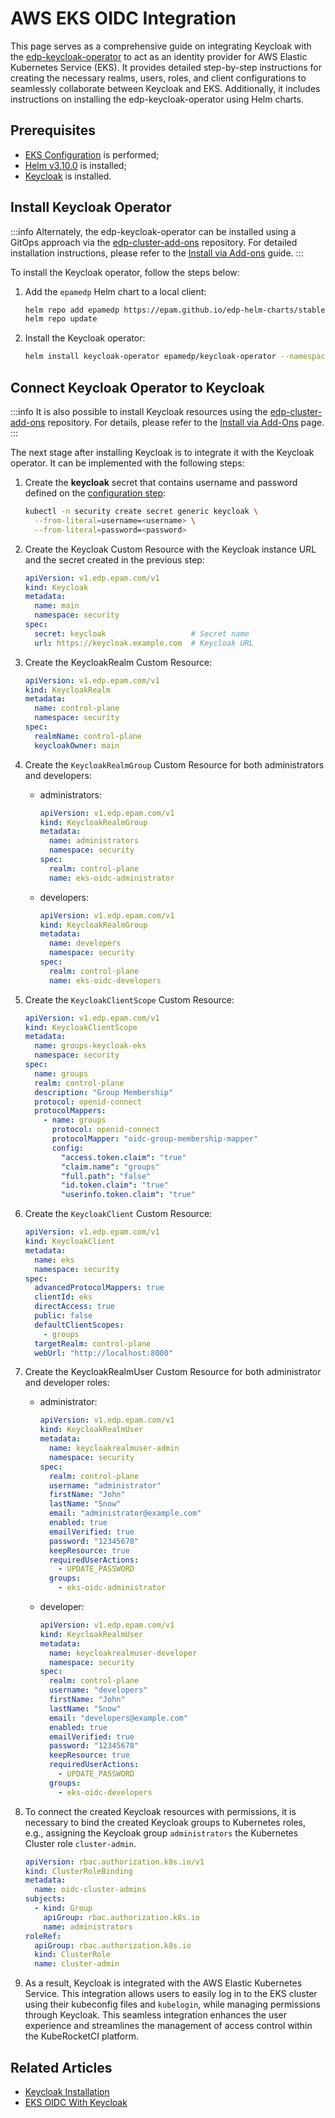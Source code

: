# AWS EKS OIDC Integration

This page serves as a comprehensive guide on integrating Keycloak with the [edp-keycloak-operator](https://github.com/epam/edp-keycloak-operator) to act as an identity provider for AWS Elastic Kubernetes Service (EKS). It provides detailed step-by-step instructions for creating the necessary realms, users, roles, and client configurations to seamlessly collaborate between Keycloak and EKS. Additionally, it includes instructions on installing the edp-keycloak-operator using Helm charts.

## Prerequisites

* [EKS Configuration](configure-keycloak-oidc-eks/#eks-configuration) is performed;
* [Helm v3.10.0](https://github.com/helm/helm/releases/tag/v3.10.0) is installed;
* [Keycloak](../../operator-guide/auth/keycloak.md) is installed.

## Install Keycloak Operator

:::info
Alternately, the edp-keycloak-operator can be installed using a GitOps approach via the [edp-cluster-add-ons](https://github.com/epam/edp-cluster-add-ons/tree/main/add-ons/kuberocketci-rbac) repository. For detailed installation instructions, please refer to the [Install via Add-ons](../add-ons-overview.md) guide.
:::

To install the Keycloak operator, follow the steps below:

1. Add the `epamedp` Helm chart to a local client:

    ```bash
    helm repo add epamedp https://epam.github.io/edp-helm-charts/stable
    helm repo update
    ```

2. Install the Keycloak operator:

    ```bash
    helm install keycloak-operator epamedp/keycloak-operator --namespace security --set name=keycloak-operator
    ```

## Connect Keycloak Operator to Keycloak

:::info
It is also possible to install Keycloak resources using the [edp-cluster-add-ons](https://github.com/epam/edp-cluster-add-ons/tree/main/add-ons/eks) repository. For details, please refer to the [Install via Add-Ons](../add-ons-overview.md) page.
:::

The next stage after installing Keycloak is to integrate it with the Keycloak operator. It can be implemented with the following steps:

1. Create the **keycloak** secret that contains username and password defined on the [configuration step](../../operator-guide/auth/keycloak.md#configuration):

    ```bash
    kubectl -n security create secret generic keycloak \
      --from-literal=username=<username> \
      --from-literal=password=<password>
    ```

2. Create the Keycloak Custom Resource with the Keycloak instance URL and the secret created in the previous step:

    ```yaml
    apiVersion: v1.edp.epam.com/v1
    kind: Keycloak
    metadata:
      name: main
      namespace: security
    spec:
      secret: keycloak                   # Secret name
      url: https://keycloak.example.com  # Keycloak URL
    ```

3. Create the KeycloakRealm Custom Resource:

    ```yaml
    apiVersion: v1.edp.epam.com/v1
    kind: KeycloakRealm
    metadata:
      name: control-plane
      namespace: security
    spec:
      realmName: control-plane
      keycloakOwner: main
    ```

4. Create the `KeycloakRealmGroup` Custom Resource for both administrators and developers:

    * administrators:

      ```yaml
      apiVersion: v1.edp.epam.com/v1
      kind: KeycloakRealmGroup
      metadata:
        name: administrators
        namespace: security
      spec:
        realm: control-plane
        name: eks-oidc-administrator
      ```

    * developers:

      ```yaml
      apiVersion: v1.edp.epam.com/v1
      kind: KeycloakRealmGroup
      metadata:
        name: developers
        namespace: security
      spec:
        realm: control-plane
        name: eks-oidc-developers
      ```

5. Create the `KeycloakClientScope` Custom Resource:

    ```yaml
    apiVersion: v1.edp.epam.com/v1
    kind: KeycloakClientScope
    metadata:
      name: groups-keycloak-eks
      namespace: security
    spec:
      name: groups
      realm: control-plane
      description: "Group Membership"
      protocol: openid-connect
      protocolMappers:
        - name: groups
          protocol: openid-connect
          protocolMapper: "oidc-group-membership-mapper"
          config:
            "access.token.claim": "true"
            "claim.name": "groups"
            "full.path": "false"
            "id.token.claim": "true"
            "userinfo.token.claim": "true"
    ```

6. Create the `KeycloakClient` Custom Resource:

    ```yaml
    apiVersion: v1.edp.epam.com/v1
    kind: KeycloakClient
    metadata:
      name: eks
      namespace: security
    spec:
      advancedProtocolMappers: true
      clientId: eks
      directAccess: true
      public: false
      defaultClientScopes:
        - groups
      targetRealm: control-plane
      webUrl: "http://localhost:8000"
    ```

7. Create the KeycloakRealmUser Custom Resource for both administrator and developer roles:

    * administrator:

      ``` yaml
      apiVersion: v1.edp.epam.com/v1
      kind: KeycloakRealmUser
      metadata:
        name: keycloakrealmuser-admin
        namespace: security
      spec:
        realm: control-plane
        username: "administrator"
        firstName: "John"
        lastName: "Snow"
        email: "administrator@example.com"
        enabled: true
        emailVerified: true
        password: "12345678"
        keepResource: true
        requiredUserActions:
          - UPDATE_PASSWORD
        groups:
          - eks-oidc-administrator
      ```

    * developer:

      ``` yaml
      apiVersion: v1.edp.epam.com/v1
      kind: KeycloakRealmUser
      metadata:
        name: keycloakrealmuser-developer
        namespace: security
      spec:
        realm: control-plane
        username: "developers"
        firstName: "John"
        lastName: "Snow"
        email: "developers@example.com"
        enabled: true
        emailVerified: true
        password: "12345678"
        keepResource: true
        requiredUserActions:
          - UPDATE_PASSWORD
        groups:
          - eks-oidc-developers
      ```

8. To connect the created Keycloak resources with permissions, it is necessary to bind the created Keycloak groups to Kubernetes roles, e.g., assigning the Keycloak group `administrators` the Kubernetes Cluster role `cluster-admin`.

    ```yaml
    apiVersion: rbac.authorization.k8s.io/v1
    kind: ClusterRoleBinding
    metadata:
      name: oidc-cluster-admins
    subjects:
      - kind: Group
        apiGroup: rbac.authorization.k8s.io
        name: administrators
    roleRef:
      apiGroup: rbac.authorization.k8s.io
      kind: ClusterRole
      name: cluster-admin
    ```

9. As a result, Keycloak is integrated with the AWS Elastic Kubernetes Service. This integration allows users to easily log in to the EKS cluster using their kubeconfig files and `kubelogin`, while managing permissions through Keycloak. This seamless integration enhances the user experience and streamlines the management of access control within the KubeRocketCI platform.

## Related Articles

* [Keycloak Installation](keycloak.md)
* [EKS OIDC With Keycloak](configure-keycloak-oidc-eks.md)
